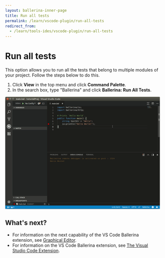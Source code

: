 ```yaml
---
layout: ballerina-inner-page
title: Run all tests
permalink: /learn/vscode-plugin/run-all-tests
redirect_from:
  - /learn/tools-ides/vscode-plugin/run-all-tests
---
```


# Run all tests

This option allows you to run all the tests that belong to multiple modules of your project. Follow the steps below to do this.

1. Click **View** in the top menu and click **Command Palette**.
2. In the search box, type "Ballerina" and click **Ballerina: Run All Tests**.

![Run all tests](/learn/images/run-all-tests.gif)

## What's next?

- For information on the next capability of the VS Code Ballerina extension, see [Graphical Editor](/learn/vscode-plugin/graphical-editor.md).
- For information on the VS Code Ballerina extension, see [The Visual Studio Code Extension](/learn/vscode-plugin/vscode-plugin.md).
